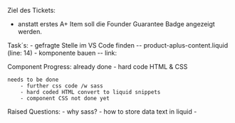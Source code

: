 Ziel des Tickets:

   - anstatt erstes A+ Item soll die Founder Guarantee Badge angezeigt werden.

Task´s:
    - gefragte Stelle im VS Code finden
        -- product-aplus-content.liquid (line: 14)
    - komponente bauen
        -- link: 

Component Progress:
    already done
        - hard code HTML & CSS

    needs to be done
        - further css code /w sass
        - hard coded HTML convert to liquid snippets
        - component CSS not done yet

Raised Questions:
    - why sass?
    - how to store data text in liquid
    - 
